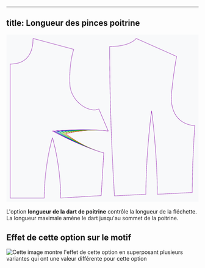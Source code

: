 ***

## title: Longueur des pinces poitrine

![L'effet de l'option de la longueur de la poitrine sur le motif](sample.png)

L'option **longueur de la dart de poitrine** contrôle la longueur de la fléchette. La longueur maximale amène le dart jusqu'au sommet de la poitrine.

## Effet de cette option sur le motif

![Cette image montre l'effet de cette option en superposant plusieurs variantes qui ont une valeur différente pour cette option](bella\_bustdartlength\_sample.svg "Effet de cette option sur le motif")
